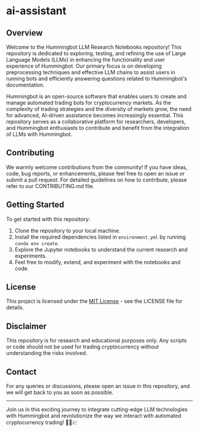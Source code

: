 # ai-assistant
## Overview

Welcome to the Hummingbot LLM Research Notebooks repository! This repository is dedicated to exploring, testing, and refining the use of Large Language Models (LLMs) in enhancing the functionality and user experience of Hummingbot. Our primary focus is on developing preprocessing techniques and effective LLM chains to assist users in running bots and efficiently answering questions related to Hummingbot's documentation.

Hummingbot is an open-source software that enables users to create and manage automated trading bots for cryptocurrency markets. As the complexity of trading strategies and the diversity of markets grow, the need for advanced, AI-driven assistance becomes increasingly essential. This repository serves as a collaborative platform for researchers, developers, and Hummingbot enthusiasts to contribute and benefit from the integration of LLMs with Hummingbot.

## Contributing

We warmly welcome contributions from the community! If you have ideas, code, bug reports, or enhancements, please feel free to open an issue or submit a pull request. For detailed guidelines on how to contribute, please refer to our CONTRIBUTING.md file.

## Getting Started

To get started with this repository:

1. Clone the repository to your local machine.
2. Install the required dependencies listed in `environment.yml` by running `conda env create`.
3. Explore the Jupyter notebooks to understand the current research and experiments.
4. Feel free to modify, extend, and experiment with the notebooks and code.

## License

This project is licensed under the [MIT License](LICENSE) - see the LICENSE file for details.

## Disclaimer

This repository is for research and educational purposes only. Any scripts or code should not be used for trading cryptocurrency without understanding the risks involved.

## Contact

For any queries or discussions, please open an issue in this repository, and we will get back to you as soon as possible.

---

Join us in this exciting journey to integrate cutting-edge LLM technologies with Hummingbot and revolutionize the way we interact with automated cryptocurrency trading! 🚀🤖💹